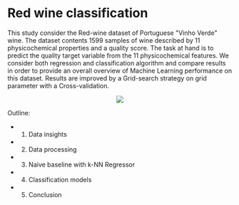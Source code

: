 # Red wine classification

This study consider the Red-wine dataset of Portuguese "Vinho Verde" wine.
The dataset contents 1599 samples of wine described by 11 physicochemical properties and a quality score.
The task at hand is to predict the quality target variable from the 11 physicochemical features.
We consider both regression and classification algorithm and compare results in order to provide an overall overview of Machine Learning performance on this dataset.
Results are improved by a Grid-search strategy on grid parameter with a Cross-validation.

<p align="center">
  <img src="https://github.com/christelle-git/mushroom-classification/blob/master/cheers.gif">
</p>


Outline:

 * 1) Data insights
 * 2) Data processing
 * 3) Naive baseline with k-NN Regressor
 * 4) Classification models
 * 5) Conclusion
